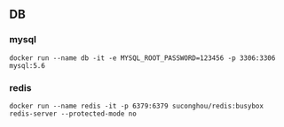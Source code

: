 

## DB


### mysql

```
docker run --name db -it -e MYSQL_ROOT_PASSWORD=123456 -p 3306:3306 mysql:5.6 
```

### redis

```
docker run --name redis -it -p 6379:6379 suconghou/redis:busybox redis-server --protected-mode no
```
